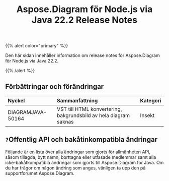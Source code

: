 ﻿---
title: Aspose.Diagram för Node.js via Java 22.2 Release Notes
type: docs
weight: 26
url: /sv/java/aspose-diagram-for-node-js-via-java-22-2-release-notes/
---
{{% alert color="primary" %}}

Den här sidan innehåller information om release notes för Aspose.Diagram för Node.js via Java 22.2.

{{% /alert %}}
## **Förbättringar och förändringar**  ##

|**Nyckel**|**Sammanfattning**|**Kategori**|
|:- |:- |:- |
|DIAGRAMJAVA-50164|VST till HTML konvertering, bakgrundsbild av hela diagram saknas|Insekt|

## `?`**Offentlig API och bakåtinkompatibla ändringar**
Följande är en lista över alla ändringar som gjorts för allmänheten API, såsom tillagda, bytt namn, borttagna eller utfasade medlemmar samt alla icke-bakåtkompatibla ändringar som gjorts till Aspose.Diagram for Java. Om du har frågor om någon ändring som anges, vänligen ta upp den på supportforumet Aspose.Diagram.


